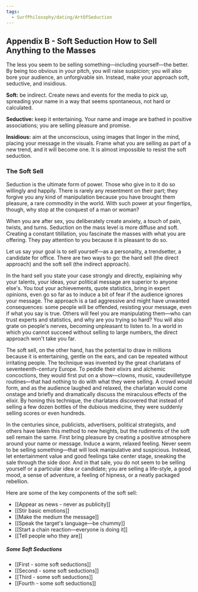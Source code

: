 ```yaml
---
tags:
  - SurfPhilosophy/dating/ArtOfSeduction
---
```



## Appendix B - Soft Seduction How to Sell Anything to the Masses

The less you seem to be selling something—including yourself—the better. By being too obvious in your pitch, you will raise suspicion; you will also bore your audience, an unforgivable sin. Instead, make your approach soft, seductive, and insidious.

**Soft:** be indirect. Create news and events for the media to pick up, spreading your name in a way that seems spontaneous, not hard or calculated.

**Seductive:** keep it entertaining. Your name and image are bathed in positive associations; you are selling pleasure and promise.

**Insidious:** aim at the unconscious, using images that linger in the mind, placing your message in the visuals. Frame what you are selling as part of a new trend, and it will become one. It is almost impossible to resist the soft seduction.



### The Soft Sell

Seduction is the ultimate form of power. Those who give in to it do so willingly and happily. There is rarely any resentment on their part; they forgive you any kind of manipulation because you have brought them pleasure, a rare commodity in the world. With such power at your fingertips, though, why stop at the conquest of a man or woman?

When you are after sex, you deliberately create anxiety, a touch of pain, twists, and turns. Seduction on the mass level is more diffuse and soft. Creating a constant titillation, you fascinate the masses with what you are offering. They pay attention to you because it is pleasant to do so.

Let us say your goal is to sell yourself—as a personality, a trendsetter, a candidate for office. There are two ways to go: the hard sell (the direct approach) and the soft sell (the indirect approach). 

In the hard sell you state your case strongly and directly, explaining why your talents, your ideas, your political message are superior to anyone else's. You tout your achievements, quote statistics, bring in expert opinions, even go so far as to induce a bit of fear if the audience ignores your message. The approach is a tad aggressive and might have unwanted consequences: some people will be offended, resisting your message, even if what you say is true. Others will feel you are manipulating them—who can trust experts and statistics, and why are you trying so hard? You will also grate on people's nerves, becoming unpleasant to listen to. In a world in which you cannot succeed without selling to large numbers, the direct approach won't take you far.

The soft sell, on the other hand, has the potential to draw in millions because it is entertaining, gentle on the ears, and can be repeated without irritating people. The technique was invented by the great charlatans of seventeenth-century Europe. To peddle their elixirs and alchemic concoctions, they would first put on a show—clowns, music, vaudevilletype routines—that had nothing to do with what they were selling. A crowd would form, and as the audience laughed and relaxed, the charlatan would come onstage and briefly and dramatically discuss the miraculous effects of the elixir. By honing this technique, the charlatans discovered that instead of selling a few dozen bottles of the dubious medicine, they were suddenly selling scores or even hundreds.

In the centuries since, publicists, advertisers, political strategists, and others have taken this method to new heights, but the rudiments of the soft sell remain the same. First bring pleasure by creating a positive atmosphere around your name or message. Induce a warm, relaxed feeling. Never seem to be selling something—that will look manipulative and suspicious. Instead, let entertainment value and good feelings take center stage, sneaking the sale through the side door. And in that sale, you do not seem to be selling yourself or a particular idea or candidate; you are selling a life-style, a good mood, a sense of adventure, a feeling of hipness, or a neatly packaged rebellion.

Here are some of the key components of the soft sell:
- [[Appear as news - never as publicity]]
- [[Stir basic emotions]]
- [[Make the medium the message]]
- [[Speak the target's language—be chummy]]
- [[Start a chain reaction—everyone is doing it]]
- [[Tell people who they are]]

##### Some Soft Seductions
- [[First - some soft seductions]]
- [[Second - some soft seductions]]
- [[Third - some soft seductions]]
- [[Fourth - some soft seductions]]